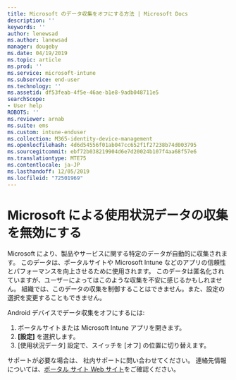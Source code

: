 ```yaml
---
title: Microsoft のデータ収集をオフにする方法 | Microsoft Docs
description: ''
keywords: ''
author: lenewsad
ms.author: lanewsad
manager: dougeby
ms.date: 04/19/2019
ms.topic: article
ms.prod: ''
ms.service: microsoft-intune
ms.subservice: end-user
ms.technology: ''
ms.assetid: df53feab-4f5e-46ae-b1e8-9adb048711e5
searchScope:
- User help
ROBOTS: ''
ms.reviewer: arnab
ms.suite: ems
ms.custom: intune-enduser
ms.collection: M365-identity-device-management
ms.openlocfilehash: 4d6d54556f01ab047cc652f1f27238b74d003795
ms.sourcegitcommit: ebf72b038219904d6e7d20024b107f4aa68f57e6
ms.translationtype: MTE75
ms.contentlocale: ja-JP
ms.lasthandoff: 12/05/2019
ms.locfileid: "72501969"
---
```

# <a name="turn-off-microsoft-usage-data-collection"></a>Microsoft による使用状況データの収集を無効にする

Microsoft により、製品やサービスに関する特定のデータが自動的に収集されます。 このデータは、ポータルサイトや Microsoft Intune などのアプリの信頼性とパフォーマンスを向上させるために使用されます。 このデータは匿名化されていますが、ユーザーによってはこのような収集を不安に感じるかもしれません。 組織では、このデータの収集を制御することはできません。また、設定の選択を変更することもできません。   

Android デバイスでデータ収集をオフにするには:  

1. ポータルサイトまたは Microsoft Intune アプリを開きます。
2. **[設定]** を選択します。
3. [使用状況データ] 設定で、スイッチを [オフ] の位置に切り替えます。 

サポートが必要な場合は、 社内サポートに問い合わせてください。 連絡先情報については、[ポータル サイト Web サイト](https://go.microsoft.com/fwlink/?linkid=2010980)をご確認ください。
